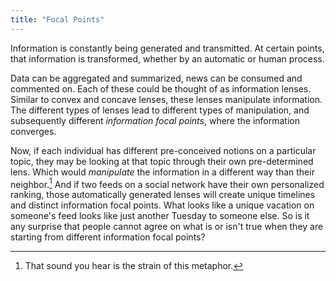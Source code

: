 ```yaml
---
title: "Focal Points"
---
```


Information is constantly being generated and transmitted. 
At certain points, that information is transformed, whether by an automatic or human process. 

Data can be aggregated and summarized, news can be consumed and commented on. 
Each of these could be thought of as information lenses.
Similar to convex and concave lenses, these lenses manipulate information. 
The different types of lenses lead to different types of manipulation, and subsequently different *information focal points*, where the information converges.

Now, if each individual has different pre-conceived notions on a particular topic, they may be looking at that topic through their own pre-determined lens.
Which would *manipulate* the information in a different way than their neighbor.[^1]
And if two feeds on a social network have their own personalized ranking, those automatically generated lenses will create unique timelines and distinct information focal points. 
What looks like a unique vacation on someone's feed looks like just another Tuesday to someone else.
So is it any surprise that people cannot agree on what is or isn't true when they are starting from different information focal points? 

[^1]: That sound you hear is the strain of this metaphor. 